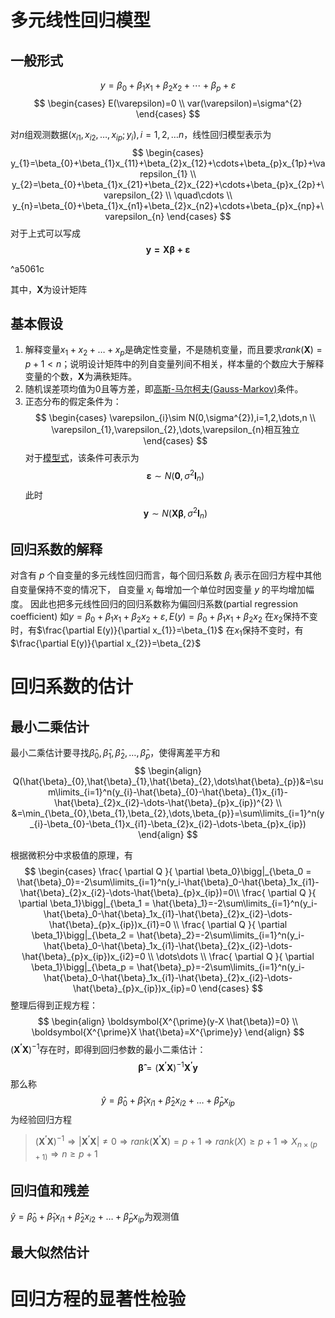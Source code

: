 # 多元线性回归模型

## 一般形式

$$
y=\beta_{0}+\beta_{1}x_{1}+\beta_{2}x_{2}+\cdots+\beta_{p}+\varepsilon
$$
$$
\begin{cases}
E(\varepsilon)=0 \\
var(\varepsilon)=\sigma^{2}
\end{cases}
$$

对$n$组观测数据$(x_{i1},x_{i2},\dots,x_{ip};y_{i}),i=1,2,\dots n$，线性回归模型表示为
$$
\begin{cases}
y_{1}=\beta_{0}+\beta_{1}x_{11}+\beta_{2}x_{12}+\cdots+\beta_{p}x_{1p}+\varepsilon_{1} \\
y_{2}=\beta_{0}+\beta_{1}x_{21}+\beta_{2}x_{22}+\cdots+\beta_{p}x_{2p}+\varepsilon_{2} \\
\quad\cdots \\
y_{n}=\beta_{0}+\beta_{1}x_{n1}+\beta_{2}x_{n2}+\cdots+\beta_{p}x_{np}+\varepsilon_{n}
\end{cases}
$$
对于上式可以写成
$$
\boldsymbol{y=X\beta+\varepsilon}
$$

^a5061c

其中，$\boldsymbol{X}$为设计矩阵

## 基本假设

1. 解释变量$x_{1}+x_{2}+\dots+x_{p}$是确定性变量，不是随机变量，而且要求$rank(\boldsymbol{X})=p+1<n$；说明设计矩阵中的列自变量列间不相关，样本量的个数应大于解释变量的个数，$\boldsymbol{X}$为满秩矩阵。
2. 随机误差项均值为$0$且等方差，即[高斯-马尔柯夫(Gauss-Markov)](1.%20一元线性回归.md#最佳线性无偏估计)条件。
3. 正态分布的假定条件为：
    $$
    \begin{cases}
\varepsilon_{i}\sim N(0,\sigma^{2}),i=1,2,\dots,n \\
\varepsilon_{1},\varepsilon_{2},\dots,\varepsilon_{n}相互独立
\end{cases}
    $$
    对于[模型式](2.%20多元线性回归.md#^a5061c)，该条件可表示为
    $$
\boldsymbol{\varepsilon} \sim N(\boldsymbol{0},\sigma^{2}\boldsymbol{I}_{n})
$$
    此时
    $$
\boldsymbol{y}\sim N(\boldsymbol{X\beta},\sigma^{2}\boldsymbol{I}_{n})
$$

## 回归系数的解释

对含有 $p$ 个自变量的多元线性回归而言，每个回归系数 $β_i$ 表示在回归方程中其他自变量保持不变的情况下， 自变量 $x_i$ 每增加一个单位时因变量 $y$ 的平均增加幅度。 因此也把多元线性回归的回归系数称为偏回归系数(partial regression coefficient)
如$y=\beta_{0}+\beta_{1}x_{1}+\beta_{2}x_{2}+\varepsilon,E(y)=\beta_{0}+\beta_{1}x_{1}+\beta_{2}x_{2}$
在$x_{2}$保持不变时，有$\frac{\partial E(y)}{\partial x_{1}}=\beta_{1}$
在$x_{1}$保持不变时，有$\frac{\partial E(y)}{\partial x_{2}}=\beta_{2}$

# 回归系数的估计

## 最小二乘估计

最小二乘估计要寻找$\hat{\beta}_{0},\hat{\beta}_{1},\hat{\beta}_{2},\dots,\hat{\beta}_{p}$，使得离差平方和
$$
\begin{align}
Q(\hat{\beta}_{0},\hat{\beta}_{1},\hat{\beta}_{2},\dots\hat{\beta}_{p})&=\sum\limits_{i=1}^n(y_{i}-\hat{\beta}_{0}-\hat{\beta}_{1}x_{i1}-\hat{\beta}_{2}x_{i2}-\dots-\hat{\beta}_{p}x_{ip})^{2} \\
&=\min_{\beta_{0},\beta_{1},\beta_{2},\dots,\beta_{p}}=\sum\limits_{i=1}^n(y_{i}-\beta_{0}-\beta_{1}x_{i1}-\beta_{2}x_{i2}-\dots-\beta_{p}x_{ip})
\end{align}
$$

根据微积分中求极值的原理，有
$$
\begin{cases}
\frac{ \partial Q }{ \partial \beta_0}\bigg|_{\beta_0 = \hat{\beta}_0}=-2\sum\limits_{i=1}^n(y_i-\hat{\beta}_0-\hat{\beta}_1x_{i1}-\hat{\beta}_{2}x_{i2}-\dots-\hat{\beta}_{p}x_{ip})=0\\
\frac{ \partial Q }{ \partial \beta_1}\bigg|_{\beta_1 = \hat{\beta}_1}=-2\sum\limits_{i=1}^n(y_i-\hat{\beta}_0-\hat{\beta}_1x_{i1}-\hat{\beta}_{2}x_{i2}-\dots-\hat{\beta}_{p}x_{ip})x_{i1}=0 \\
\frac{ \partial Q }{ \partial \beta_1}\bigg|_{\beta_2 = \hat{\beta}_2}=-2\sum\limits_{i=1}^n(y_i-\hat{\beta}_0-\hat{\beta}_1x_{i1}-\hat{\beta}_{2}x_{i2}-\dots-\hat{\beta}_{p}x_{ip})x_{i2}=0 \\
\dots\dots \\
\frac{ \partial Q }{ \partial \beta_1}\bigg|_{\beta_p = \hat{\beta}_p}=-2\sum\limits_{i=1}^n(y_i-\hat{\beta}_0-\hat{\beta}_1x_{i1}-\hat{\beta}_{2}x_{i2}-\dots-\hat{\beta}_{p}x_{ip})x_{ip}=0
\end{cases}
$$
整理后得到正规方程：
$$
\begin{align}
\boldsymbol{X^{\prime}(y-X \hat{\beta})=0} \\
\boldsymbol{X^{\prime}X \hat{\beta}=X^{\prime}y}
\end{align}
$$
$(\boldsymbol{X^{\prime}X})^{-1}$存在时，即得到回归参数的最小二乘估计：
$$
\boldsymbol{\hat{\beta}}=(\boldsymbol{X^{\prime}X})^{-1}\boldsymbol{X^{\prime}y}
$$
那么称
$$
\hat{y}=\hat{\beta}_{0}+\hat{\beta}_1x_{i1}+\hat{\beta}_{2}x_{i2}+\dots+\hat{\beta}_{p}x_{ip}
$$
为经验回归方程

> $(\boldsymbol{X^{\prime}X})^{-1}\Rightarrow \lvert \boldsymbol{X^{\prime}X} \rvert\ne0\Rightarrow rank(\boldsymbol{X^{\prime}X})=p+1\Rightarrow rank(X)\ge p+1\Rightarrow X_{n\times (p+1)}\Rightarrow n\ge p+1$

## 回归值和残差

$\hat{y}=\hat{\beta}_{0}+\hat{\beta}_1x_{i1}+\hat{\beta}_{2}x_{i2}+\dots+\hat{\beta}_{p}x_{ip}$为观测值

## 最大似然估计


# 回归方程的显著性检验